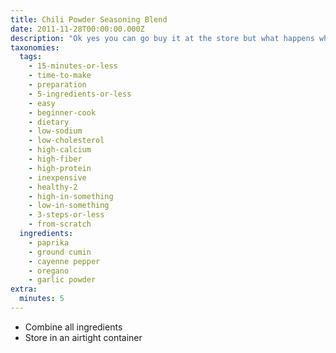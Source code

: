 ```yaml
---
title: Chili Powder Seasoning Blend
date: 2011-11-28T00:00:00.000Z
description: "Ok yes you can go buy it at the store but what happens when you run out and need some?\r\n\r\ni found this recipe http://southernfood.about.com/od/seasoningrecipes/r/bl30420j.htm and it is great!"
taxonomies:
  tags:
    - 15-minutes-or-less
    - time-to-make
    - preparation
    - 5-ingredients-or-less
    - easy
    - beginner-cook
    - dietary
    - low-sodium
    - low-cholesterol
    - high-calcium
    - high-fiber
    - high-protein
    - inexpensive
    - healthy-2
    - high-in-something
    - low-in-something
    - 3-steps-or-less
    - from-scratch
  ingredients:
    - paprika
    - ground cumin
    - cayenne pepper
    - oregano
    - garlic powder
extra:
  minutes: 5
---
```

 - Combine all ingredients
 - Store in an airtight container
